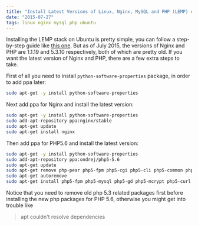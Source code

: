 ```yaml
---
title: "Install Latest Versions of Linux, Nginx, MySQL and PHP (LEMP) on Ubuntu 12.04"
date: "2015-07-27"
tags: linux nginx mysql php ubuntu
---
```


Installing the LEMP stack on Ubuntu is pretty simple, you can follow a step-by-step guide like [this one](https://www.digitalocean.com/community/tutorials/how-to-install-linux-nginx-mysql-php-lemp-stack-on-ubuntu-12-04). But as of July 2015, the versions of Nginx and PHP are 1.1.19 and 5.3.10 respectively, both of which are pretty old. If you want the latest version of Nginx and PHP, there are a few extra steps to take.

First of all you need to install `python-software-properties` package, in order to add ppa later:

```bash
sudo apt-get -y install python-software-properties
```

Next add ppa for Nginx and install the latest version:

```bash
sudo apt-get -y install python-software-properties
sudo add-apt-repository ppa:nginx/stable
sudo apt-get update
sudo apt-get install nginx
```

Then add ppa for PHP5.6 and install the latest version:

```bash
sudo apt-get -y install python-software-properties
sudo add-apt-repository ppa:ondrej/php5-5.6
sudo apt-get update
sudo apt-get remove php-pear php5-fpm php5-cgi php5-cli php5-common php5-curl php5-dev php5-gd php5-mcrypt php5-mysql libssh2-php
sudo apt-get autoremove
sudo apt-get install php5-fpm php5-mysql php5-gd php5-mcrypt php5-curl php5-dev php-pear libssh2-1-dev libssh2-php php5-redis
```

Notice that you need to remove old php 5.3 related packages first before installing the new php packages for PHP 5.6, otherwise you might get into trouble like
> apt couldn't resolve dependencies
